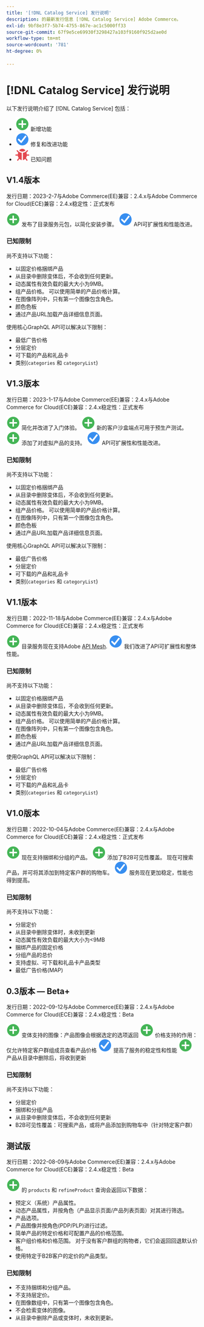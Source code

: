 ```yaml
---
title: '[!DNL Catalog Service] 发行说明'
description: 的最新发行信息 [!DNL Catalog Service] Adobe Commerce。
exl-id: 9bf8e3f7-5b74-4755-867e-ac1c5000ff33
source-git-commit: 67f9e5ce69930f3298427a103f9160f925d2ae0d
workflow-type: tm+mt
source-wordcount: '781'
ht-degree: 0%

---
```


# [!DNL Catalog Service] 发行说明

以下发行说明介绍了 [!DNL Catalog Service] 包括：

* ![新建](../assets/new.svg) 新增功能
* ![修复](../assets/fix.svg) 修复和改进功能
* ![错误](../assets/bug.svg) 已知问题

## V1.4版本

发行日期：2023-2-7与Adobe Commerce(EE)兼容：2.4.x与Adobe Commerce for Cloud(ECE)兼容：2.4.x稳定性：正式发布

![新建](../assets/new.svg) 发布了目录服务元包，以简化安装步骤。
![修复](../assets/fix.svg) API可扩展性和性能改进。


### 已知限制

尚不支持以下功能：

* 以固定价格捆绑产品
* 从目录中删除变体后，不会收到任何更新。
* 动态属性有效负载的最大大小为9MB。
* 组产品价格。 可以使用简单的产品价格计算。
* 在图像阵列中，只有第一个图像包含角色。
* 颜色色板
* 通过产品URL加载产品详细信息页面。

使用核心GraphQL API可以解决以下限制：

* 最低广告价格
* 分层定价
* 可下载的产品和礼品卡
* 类别(`categories` 和 `categoryList`)

## V1.3版本

发行日期：2023-1-17与Adobe Commerce(EE)兼容：2.4.x与Adobe Commerce for Cloud(ECE)兼容：2.4.x稳定性：正式发布

![新建](../assets/new.svg) 简化并改进了入门体验。
![新建](../assets/new.svg) 新的客户沙盒端点可用于预生产测试。
![新建](../assets/new.svg) 添加了对虚拟产品的支持。
![修复](../assets/fix.svg) API可扩展性和性能改进。

### 已知限制

尚不支持以下功能：

* 以固定价格捆绑产品
* 从目录中删除变体后，不会收到任何更新。
* 动态属性有效负载的最大大小为9MB。
* 组产品价格。 可以使用简单的产品价格计算。
* 在图像阵列中，只有第一个图像包含角色。
* 颜色色板
* 通过产品URL加载产品详细信息页面。

使用核心GraphQL API可以解决以下限制：

* 最低广告价格
* 分层定价
* 可下载的产品和礼品卡
* 类别(`categories` 和 `categoryList`)

## V1.1版本

发行日期：2022-11-18与Adobe Commerce(EE)兼容：2.4.x与Adobe Commerce for Cloud(ECE)兼容：2.4.x稳定性：正式发布

![新建](../assets/new.svg) 目录服务现在支持Adobe [API Mesh](https://developer.adobe.com/graphql-mesh-gateway/).
![修复](../assets/fix.svg) 我们改进了API可扩展性和整体性能。

### 已知限制

尚不支持以下功能：

* 以固定价格捆绑产品
* 从目录中删除变体后，不会收到任何更新。
* 动态属性有效负载的最大大小为9MB。
* 组产品价格。 可以使用简单的产品价格计算。
* 在图像阵列中，只有第一个图像包含角色。
* 颜色色板
* 通过产品URL加载产品详细信息页面。

使用GraphQL API可以解决以下限制：

* 最低广告价格
* 分层定价
* 可下载的产品和礼品卡
* 类别(`categories` 和 `categoryList`)

## V1.0版本

发行日期：2022-10-04与Adobe Commerce(EE)兼容：2.4.x与Adobe Commerce for Cloud(ECE)兼容：2.4.x稳定性：正式发布

![新建](../assets/new.svg) 现在支持捆绑和分组的产品。
![新建](../assets/new.svg) 添加了B2B可见性覆盖。 现在可搜索产品，并可将其添加到特定客户群的购物车。
![修复](../assets/fix.svg) 服务现在更加稳定，性能也得到提高。

### 已知限制

尚不支持以下功能：

* 分层定价
* 从目录中删除变体时，未收到更新
* 动态属性有效负载的最大大小为&lt;9MB
* 捆绑产品的固定价格
* 分组产品的总价
* 支持虚拟、可下载和礼品卡产品类型
* 最低广告价格(MAP)

## 0.3版本 — Beta+

发行日期：2022-09-12与Adobe Commerce(EE)兼容：2.4.x与Adobe Commerce for Cloud(ECE)兼容：2.4.x稳定性：Beta

![新建](../assets/new.svg) 变体支持的图像：产品图像会根据选定的选项返回
![新建](../assets/new.svg) 价格支持的作用：仅允许特定客户群组成员查看产品价格
![修复](../assets/fix.svg) 提高了服务的稳定性和性能
![新建](../assets/new.svg) 产品从目录中删除后，将收到更新

### 已知限制

尚不支持以下功能：

* 分层定价
* 捆绑和分组产品
* 从目录中删除变体后，不会收到任何更新
* B2B可见性覆盖：可搜索产品，或将产品添加到购物车中（针对特定客户群）

## 测试版

发行日期：2022-08-09与Adobe Commerce(EE)兼容：2.4.x与Adobe Commerce for Cloud(ECE)兼容：2.4.x稳定性：Beta

![新建](../assets/new.svg) 的 `products` 和 `refineProduct` 查询会返回以下数据：

* 预定义（系统）产品属性。
* 动态产品属性，并按角色（产品显示页面/产品列表页面）对其进行筛选。
* 产品选项。
* 产品图像并按角色(PDP/PLP)进行过滤。
* 简单产品的特定价格和可配置产品的价格范围。
* 客户组价格和价格范围。 对于没有客户群组的购物者，它们会返回回退默认价格。
* 使用特定于B2B客户的定价的产品类型。

### 已知限制

* 不支持捆绑和分组产品。
* 不支持层定价。
* 在图像数组中，只有第一个图像包含角色。
* 不会检索变体的图像。
* 从目录中删除产品或变体时，未收到更新。
